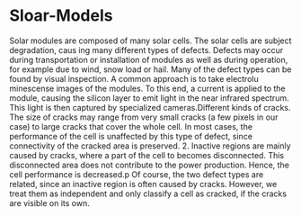 # Sloar-Models
Solar modules are composed of many solar cells. The solar cells are subject degradation, caus ing many different types of defects. Defects may occur during transportation or installation of modules as well as during operation, for example due to wind, snow load or hail. Many of the defect types can be found by visual inspection. A common approach is to take electrolu minescense images of the modules. To this end, a current is applied to the module, causing the silicon layer to emit light in the near infrared spectrum. This light is then captured by specialized cameras.Different kinds of cracks. The size of cracks may range from very small cracks (a few pixels in our case) to large cracks that cover the whole cell. In most cases, the performance of the cell is unaffected by this type of defect, since connectivity of the cracked area is preserved. 2. Inactive regions are mainly caused by cracks, where a part of the cell to becomes disconnected. This disconnected area does not contribute to the power production. Hence, the cell performance is decreased.p Of course, the two defect types are related, since an inactive region is often caused by cracks. However, we treat them as independent and only classify a cell as cracked, if the cracks are visible on its own.
